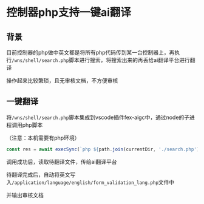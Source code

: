 # 控制器php支持一键ai翻译



## 背景

目前控制器的php做中英文都是将所有php代码传到某一台控制器上，再执行`/wns/shell/search.php`脚本进行搜索，将搜索出来的再丢给ai翻译平台进行翻译

操作起来比较繁琐，且无审核文档，不方便审核



## 一键翻译



将`/wns/shell/search.php`脚本集成到vscode插件fex-aigc中，通过node的子进程调用php脚本

（注意：本机需要有php环境）

```js
const res = await execSync(`php ${path.join(currentDir, './search.php')} ${rootPath}`);
```



调用成功后，读取待翻译文件，传给ai翻译平台

待翻译完成后，自动将英文写入`/application/language/english/form_validation_lang.php`文件中

并输出审核文档

